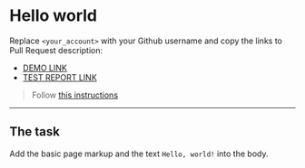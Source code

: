 # Hello world
Replace `<your_account>` with your Github username and copy the links to Pull Request description:
- [DEMO LINK](https://Olha2171.github.io/layout_hello-world/)
- [TEST REPORT LINK](https://Olha2171.github.io/layout_hello-world/report/html_report/)

> Follow [this instructions](https://mate-academy.github.io/layout_task-guideline/#how-to-solve-the-layout-tasks-on-github)
___

## The task 
Add the basic page markup and the text `Hello, world!` into the body.
